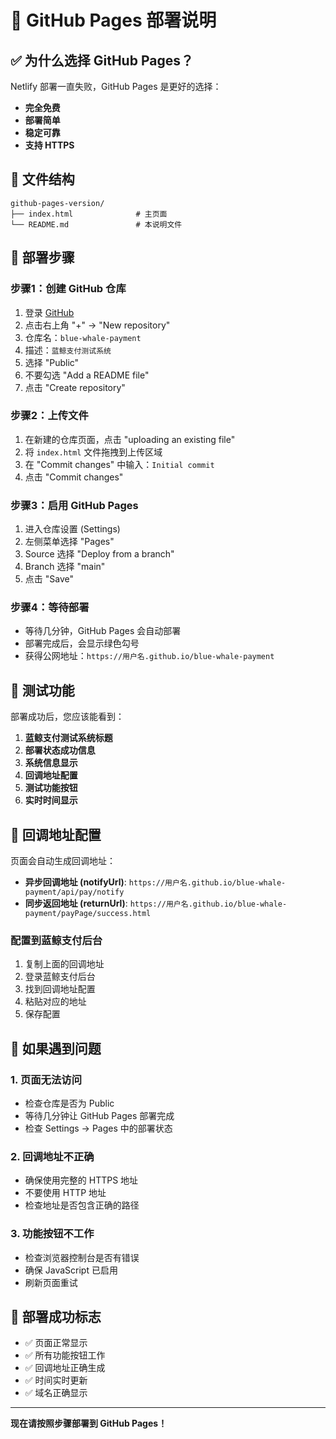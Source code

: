 # 🚀 GitHub Pages 部署说明

## ✅ 为什么选择 GitHub Pages？

Netlify 部署一直失败，GitHub Pages 是更好的选择：
- **完全免费**
- **部署简单**
- **稳定可靠**
- **支持 HTTPS**

## 📁 文件结构

```
github-pages-version/
├── index.html              # 主页面
└── README.md               # 本说明文件
```

## 🎯 部署步骤

### 步骤1：创建 GitHub 仓库
1. 登录 [GitHub](https://github.com)
2. 点击右上角 "+" → "New repository"
3. 仓库名：`blue-whale-payment`
4. 描述：`蓝鲸支付测试系统`
5. 选择 "Public"
6. 不要勾选 "Add a README file"
7. 点击 "Create repository"

### 步骤2：上传文件
1. 在新建的仓库页面，点击 "uploading an existing file"
2. 将 `index.html` 文件拖拽到上传区域
3. 在 "Commit changes" 中输入：`Initial commit`
4. 点击 "Commit changes"

### 步骤3：启用 GitHub Pages
1. 进入仓库设置 (Settings)
2. 左侧菜单选择 "Pages"
3. Source 选择 "Deploy from a branch"
4. Branch 选择 "main"
5. 点击 "Save"

### 步骤4：等待部署
- 等待几分钟，GitHub Pages 会自动部署
- 部署完成后，会显示绿色勾号
- 获得公网地址：`https://用户名.github.io/blue-whale-payment`

## 🧪 测试功能

部署成功后，您应该能看到：
1. **蓝鲸支付测试系统标题**
2. **部署状态成功信息**
3. **系统信息显示**
4. **回调地址配置**
5. **测试功能按钮**
6. **实时时间显示**

## 🔗 回调地址配置

页面会自动生成回调地址：
- **异步回调地址 (notifyUrl)**: `https://用户名.github.io/blue-whale-payment/api/pay/notify`
- **同步返回地址 (returnUrl)**: `https://用户名.github.io/blue-whale-payment/payPage/success.html`

### 配置到蓝鲸支付后台
1. 复制上面的回调地址
2. 登录蓝鲸支付后台
3. 找到回调地址配置
4. 粘贴对应的地址
5. 保存配置

## 🔧 如果遇到问题

### 1. 页面无法访问
- 检查仓库是否为 Public
- 等待几分钟让 GitHub Pages 部署完成
- 检查 Settings → Pages 中的部署状态

### 2. 回调地址不正确
- 确保使用完整的 HTTPS 地址
- 不要使用 HTTP 地址
- 检查地址是否包含正确的路径

### 3. 功能按钮不工作
- 检查浏览器控制台是否有错误
- 确保 JavaScript 已启用
- 刷新页面重试

## 🎉 部署成功标志

- ✅ 页面正常显示
- ✅ 所有功能按钮工作
- ✅ 回调地址正确生成
- ✅ 时间实时更新
- ✅ 域名正确显示

---

**现在请按照步骤部署到 GitHub Pages！**
